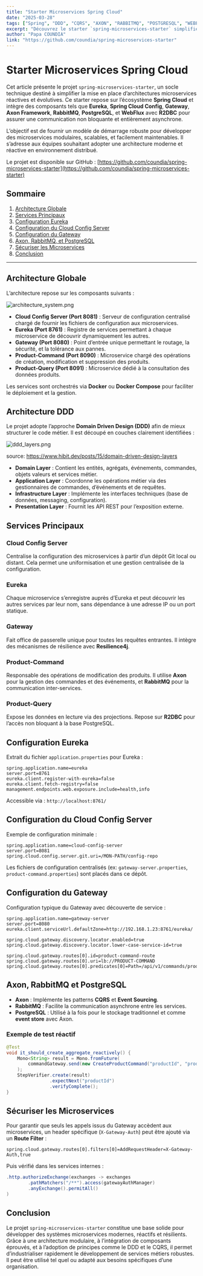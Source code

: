 ```yaml
---
title: "Starter Microservices Spring Cloud"
date: "2025-03-28"
tags: ["Spring", "DDD", "CQRS", "AXON", "RABBITMQ", "POSTGRESQL", "WEBFLUX", "R2DBC"]
excerpt: "Découvrez le starter `spring-microservices-starter` simplifie les microservices avec spring."
author: "Papa COUNDIA"
link: "https://github.com/coundia/spring-microservices-starter"
---
```


# Starter Microservices Spring Cloud

Cet article présente le projet `spring-microservices-starter`, un socle technique destiné à simplifier la mise en place d’architectures microservices réactives et évolutives. Ce starter repose sur l’écosystème **Spring Cloud** et intègre des composants tels que **Eureka**, **Spring Cloud Config**, **Gateway**, **Axon Framework**, **RabbitMQ**, **PostgreSQL**, et **WebFlux** avec **R2DBC** pour assurer une communication non bloquante et entièrement asynchrone.

L’objectif est de fournir un modèle de démarrage robuste pour développer des microservices modulaires, scalables, et facilement maintenables. Il s’adresse aux équipes souhaitant adopter une architecture moderne et réactive en environnement distribué.

Le projet est disponible sur GitHub : [https://github.com/coundia/spring-microservices-starter](https://github.com/coundia/spring-microservices-starter)

## Sommaire
1. [Architecture Globale](#architecture-globale)
2. [Services Principaux](#services-principaux)
3. [Configuration Eureka](#configuration-eureka)
4. [Configuration du Cloud Config Server](#configuration-du-cloud-config-server)
5. [Configuration du Gateway](#configuration-du-gateway)
6. [Axon, RabbitMQ, et PostgreSQL](#axon-rabbitmq-et-postgresql)
7. [Sécuriser les Microservices](#securiser-les-microservices)
8. [Conclusion](#conclusion)

---

## Architecture Globale

L’architecture repose sur les composants suivants :

![architecture_system.png](assets/architecture_system.png)

- **Cloud Config Server (Port 8081)** : Serveur de configuration centralisé chargé de fournir les fichiers de configuration aux microservices.
- **Eureka (Port 8761)** : Registre de services permettant à chaque microservice de découvrir dynamiquement les autres.
- **Gateway (Port 8080)** : Point d’entrée unique permettant le routage, la sécurité, et la tolérance aux pannes.
- **Product-Command (Port 8090)** : Microservice chargé des opérations de création, modification et suppression des produits.
- **Product-Query (Port 8091)** : Microservice dédié à la consultation des données produits.

Les services sont orchestrés via **Docker** ou **Docker Compose** pour faciliter le déploiement et la gestion.

## Architecture DDD

Le projet adopte l’approche **Domain Driven Design (DDD)** afin de mieux structurer le code métier. Il est découpé en couches clairement identifiées :

![ddd_layers.png](assets/ddd_layers.png)

source: https://www.hibit.dev/posts/15/domain-driven-design-layers

- **Domain Layer** : Contient les entités, agrégats, événements, commandes, objets valeurs et services métier.
- **Application Layer** : Coordonne les opérations métier via des gestionnaires de commandes, d’événements et de requêtes.
- **Infrastructure Layer** : Implémente les interfaces techniques (base de données, messaging, configuration).
- **Presentation Layer** : Fournit les API REST pour l’exposition externe.

## Services Principaux

### Cloud Config Server
Centralise la configuration des microservices à partir d’un dépôt Git local ou distant. Cela permet une uniformisation et une gestion centralisée de la configuration.

### Eureka
Chaque microservice s’enregistre auprès d’Eureka et peut découvrir les autres services par leur nom, sans dépendance à une adresse IP ou un port statique.

### Gateway
Fait office de passerelle unique pour toutes les requêtes entrantes. Il intègre des mécanismes de résilience avec **Resilience4j**.

### Product-Command
Responsable des opérations de modification des produits. Il utilise **Axon** pour la gestion des commandes et des événements, et **RabbitMQ** pour la communication inter-services.

### Product-Query
Expose les données en lecture via des projections. Repose sur **R2DBC** pour l’accès non bloquant à la base PostgreSQL.

## Configuration Eureka

Extrait du fichier `application.properties` pour Eureka :

```properties
spring.application.name=eureka
server.port=8761
eureka.client.register-with-eureka=false
eureka.client.fetch-registry=false
management.endpoints.web.exposure.include=health,info
```

Accessible via : `http://localhost:8761/`

## Configuration du Cloud Config Server

Exemple de configuration minimale :

```properties
spring.application.name=cloud-config-server
server.port=8081
spring.cloud.config.server.git.uri=/MON-PATH/config-repo
```

Les fichiers de configuration centralisés (ex: `gateway-server.properties`, `product-command.properties`) sont placés dans ce dépôt.

## Configuration du Gateway

Configuration typique du Gateway avec découverte de service :

```properties
spring.application.name=gateway-server
server.port=8080
eureka.client.serviceUrl.defaultZone=http://192.168.1.23:8761/eureka/

spring.cloud.gateway.discovery.locator.enabled=true
spring.cloud.gateway.discovery.locator.lower-case-service-id=true

spring.cloud.gateway.routes[0].id=product-command-route
spring.cloud.gateway.routes[0].uri=lb://PRODUCT-COMMAND
spring.cloud.gateway.routes[0].predicates[0]=Path=/api/v1/commands/products/**
```

## Axon, RabbitMQ et PostgreSQL

- **Axon** : Implémente les patterns **CQRS** et **Event Sourcing**.
- **RabbitMQ** : Facilite la communication asynchrone entre les services.
- **PostgreSQL** : Utilisé à la fois pour le stockage traditionnel et comme **event store** avec Axon.

### Exemple de test réactif

```java
@Test
void it_should_create_aggregate_reactively() {
    Mono<String> result = Mono.fromFuture(
        commandGateway.send(new CreateProductCommand("productId", "productName"))
    );
    StepVerifier.create(result)
                .expectNext("productId")
                .verifyComplete();
}
```

## Sécuriser les Microservices

Pour garantir que seuls les appels issus du Gateway accèdent aux microservices, un header spécifique (`X-Gateway-Auth`) peut être ajouté via un **Route Filter** :

```properties
spring.cloud.gateway.routes[0].filters[0]=AddRequestHeader=X-Gateway-Auth,true
```

Puis vérifié dans les services internes :

```java
.http.authorizeExchange(exchanges -> exchanges
        .pathMatchers("/**").access(gatewayAuthManager)
        .anyExchange().permitAll()
)
```

## Conclusion

Le projet `spring-microservices-starter` constitue une base solide pour développer des systèmes microservices modernes, réactifs et résilients. Grâce à une architecture modulaire, à l’intégration de composants éprouvés, et à l’adoption de principes comme le DDD et le CQRS, il permet d’industrialiser rapidement le développement de services métiers robustes. Il peut être utilisé tel quel ou adapté aux besoins spécifiques d’une organisation.

